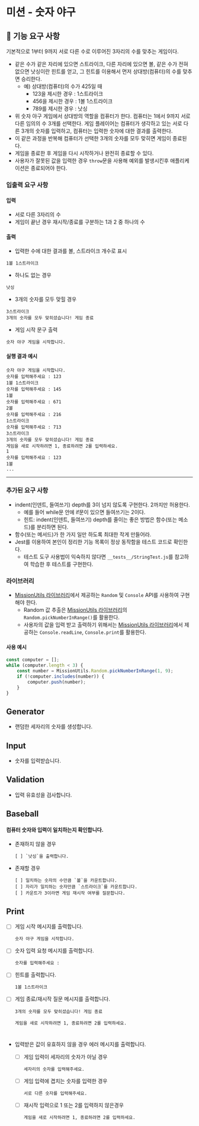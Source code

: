 # 미션 - 숫자 야구

## 🚀 기능 요구 사항

기본적으로 1부터 9까지 서로 다른 수로 이루어진 3자리의 수를 맞추는 게임이다.

-   같은 수가 같은 자리에 있으면 스트라이크, 다른 자리에 있으면 볼, 같은 수가 전혀 없으면 낫싱이란 힌트를 얻고, 그 힌트를 이용해서 먼저 상대방(컴퓨터)의 수를 맞추면 승리한다.
    -   예) 상대방(컴퓨터)의 수가 425일 때
        -   123을 제시한 경우 : 1스트라이크
        -   456을 제시한 경우 : 1볼 1스트라이크
        -   789를 제시한 경우 : 낫싱
-   위 숫자 야구 게임에서 상대방의 역할을 컴퓨터가 한다. 컴퓨터는 1에서 9까지 서로 다른 임의의 수 3개를 선택한다. 게임 플레이어는 컴퓨터가 생각하고 있는 서로 다른 3개의 숫자를 입력하고, 컴퓨터는 입력한 숫자에 대한
    결과를 출력한다.
-   이 같은 과정을 반복해 컴퓨터가 선택한 3개의 숫자를 모두 맞히면 게임이 종료된다.
-   게임을 종료한 후 게임을 다시 시작하거나 완전히 종료할 수 있다.
-   사용자가 잘못된 값을 입력한 경우 `throw`문을 사용해 예외를 발생시킨후 애플리케이션은 종료되어야 한다.

### 입출력 요구 사항

#### 입력

-   서로 다른 3자리의 수
-   게임이 끝난 경우 재시작/종료를 구분하는 1과 2 중 하나의 수

#### 출력

-   입력한 수에 대한 결과를 볼, 스트라이크 개수로 표시

```
1볼 1스트라이크
```

-   하나도 없는 경우

```
낫싱
```

-   3개의 숫자를 모두 맞힐 경우

```
3스트라이크
3개의 숫자를 모두 맞히셨습니다! 게임 종료
```

-   게임 시작 문구 출력

```
숫자 야구 게임을 시작합니다.
```

#### 실행 결과 예시

```
숫자 야구 게임을 시작합니다.
숫자를 입력해주세요 : 123
1볼 1스트라이크
숫자를 입력해주세요 : 145
1볼
숫자를 입력해주세요 : 671
2볼
숫자를 입력해주세요 : 216
1스트라이크
숫자를 입력해주세요 : 713
3스트라이크
3개의 숫자를 모두 맞히셨습니다! 게임 종료
게임을 새로 시작하려면 1, 종료하려면 2를 입력하세요.
1
숫자를 입력해주세요 : 123
1볼
...
```

---

### 추가된 요구 사항

-   indent(인덴트, 들여쓰기) depth를 3이 넘지 않도록 구현한다. 2까지만 허용한다.
    -   예를 들어 while문 안에 if문이 있으면 들여쓰기는 2이다.
    -   힌트: indent(인덴트, 들여쓰기) depth를 줄이는 좋은 방법은 함수(또는 메소드)를 분리하면 된다.
-   함수(또는 메서드)가 한 가지 일만 하도록 최대한 작게 만들어라.
-   Jest를 이용하여 본인이 정리한 기능 목록이 정상 동작함을 테스트 코드로 확인한다.
    -   테스트 도구 사용법이 익숙하지 않다면 `__tests__/StringTest.js`를 참고하여 학습한 후 테스트를 구현한다.

### 라이브러리

-   [MissionUtils 라이브러리](https://github.com/woowacourse-projects/javascript-mission-utils#mission-utils)에서 제공하는 `Random` 및 `Console` API를 사용하여 구현해야 한다.
    -   Random 값 추출은 [MissionUtils 라이브러리](https://github.com/woowacourse-projects/javascript-mission-utils#mission-utils)의 `Random.pickNumberInRange()`를 활용한다.
    -   사용자의 값을 입력 받고 출력하기 위해서는 [MissionUtils 라이브러리](https://github.com/woowacourse-projects/javascript-mission-utils#mission-utils)에서 제공하는 `Console.readLine`, `Console.print`를 활용한다.

#### 사용 예시

```javascript
const computer = [];
while (computer.length < 3) {
    const number = MissionUtils.Random.pickNumberInRange(1, 9);
    if (!computer.includes(number)) {
        computer.push(number);
    }
}
```

## Generator

-   랜덤한 세자리의 숫자를 생성합니다.

## Input

-   숫자를 입력받습니다.

## Validation

-   입력 유효성을 검사합니다.

## Baseball

#### 컴퓨터 숫자와 입력이 일치하는지 확인합니다.

-   존재하지 않을 경우

        [ ] `낫싱`을 출력합니다.

-   존재할 경우

        [ ] 일치하는 숫자의 수만큼 `볼`을 카운트합니다.
        [ ] 자리가 일치하는 숫자만큼 `스트라이크`를 카운트합니다.
        [ ] 카운트가 3이라면 게임 재시작 여부를 질문합니다.

## Print

-   [ ] 게임 시작 메시지를 출력합니다.

    ```
    숫자 야구 게임을 시작합니다.
    ```

-   [ ] 숫자 입력 요청 메시지를 출력합니다.

    ```
    숫자를 입력해주세요 :
    ```

-   [ ] 힌트를 출력합니다.

    ```
    1볼 1스트라이크
    ```

-   [ ] 게임 종료/재시작 질문 메시지를 출력합니다.

    ```
    3개의 숫자를 모두 맞히셨습니다! 게임 종료

    게임을 새로 시작하려면 1, 종료하려면 2를 입력하세요.
    ```

#

-   입력받은 값이 유효하지 않을 경우 에러 메시지를 출력합니다.

    -   [ ] 게임 입력이 세자리의 숫자가 아닐 경우

        ```
        세자리의 숫자를 입력해주세요.
        ```

    -   [ ] 게임 입력에 겹치는 숫자를 입력한 경우

        ```
        서로 다른 숫자를 입력해주세요.
        ```

    -   [ ] 재시작 입력으로 1 또는 2를 입력하지 않은경우
        ```
        게임을 새로 시작하려면 1, 종료하려면 2를 입력하세요.
        ```
